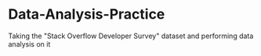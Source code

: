 # Data-Analysis-Practice
Taking the "Stack Overflow Developer Survey" dataset and performing data analysis on it
